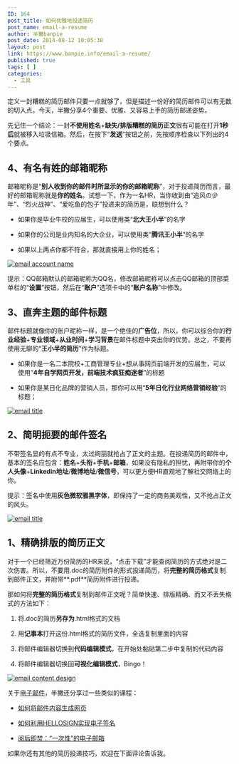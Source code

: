 ```yaml
---
ID: 164
post_title: 如何优雅地投递简历
post_name: email-a-resume
author: 半撇banpie
post_date: 2014-08-12 10:05:38
layout: post
link: https://www.banpie.info/email-a-resume/
published: true
tags: [ ]
categories:
  - 工具
---
```

定义一封糟糕的简历邮件只要一点就够了，但是描述一份好的简历邮件可以有无数的切入点。今天，半撇分享4个重要、优雅、又容易上手的简历邮递姿势。

先记住一个结论：一封**不使用姓名**+**缺失/排版糟糕的简历正文**很有可能在打开**1秒后**就被移入垃圾信箱。然后，在按下“**发送**”按钮之前，先按顺序检查以下列出的4个要点。

## 4、有名有姓的邮箱昵称

邮箱昵称是“**别人收到你的邮件时所显示的你的邮箱昵称**”，对于投递简历而言，最好的邮箱昵称就是**你的姓名**。试想一下，作为一名HR，当你收到由“追风の少年”、“烈火战神”、“爱吃鱼的包子”投递来的简历是，联想到什么？

*   如果你是毕业牛校的应届生，可以使用类“**北大王小半**”的名字

*   如果你的公司是业内知名的大企业，可以使用类“**腾讯王小半**”的名字

*   如果以上两点你都不符合，那就直接用上你的姓名；

[![email account name][1]][2]

提示：QQ邮箱默认的邮箱昵称为QQ名，修改邮箱昵称可以点击QQ邮箱的顶部菜单栏的“**设置**”按钮，然后在“**账户**”选项卡中的“**账户名称**”中修改。

## 3、直奔主题的邮件标题

邮件标题就像你的账户昵称一样，是一个绝佳的**广告位**，所以，你可以综合你的**行业经验**+**专业领域**+**从业时间**+**学习背景**在邮件标题中突出你的优势。总之，不要再使用无聊的“**王小半的简历**”作为标题。

*   如果你是一名二本院校+工商管理专业+想从事网页前端开发的应届生，可以使用“**4年自学网页开发，前端技术疯狂痴迷者**”的标题

*   如果你是某日化品牌的营销人员，那你可以用“**5年日化行业网络营销经验**”的标题；

[![email title][3]][4]

## 2、简明扼要的邮件签名

不带签名显的有点不专业，太过绚丽就抢占了正文的主题。在投递简历的邮件中，基本的签名应包含：**姓名**+**头衔**+**手机**+**邮箱**，如果没有隐私的担忧，再附带你的**个人头像**+**Linkedin地址**/**微博地址**/**微信号**，可以更方便HR直观地了解社交网络上的你。

提示：签名中使用**灰色微软雅黑字体**，即保持了一定的商务美观性，又不抢占正文的风头。

[![email title][5]][6]

## 1、精确排版的简历正文

对于一个已经筛近万份简历的HR来说，“点击下载”才能查阅简历的方式绝对是二次伤害。所以，不要用.doc的简历附件的形式投递简历，将**完整的简历格式**复制到邮件正文，并附带**.pdf**简历附件进行投递。

那如何将**完整的简历格式**复制到邮件正文呢？简单快速、排版精确、而又不丢失格式的方法如下：

1.  将.doc的简历**另存为**.html格式的文档

2.  用**记事本**打开这份.html格式的简历文件，全选复制里面的内容

3.  将邮件编辑器切换到**代码编辑模式**，在开始处黏贴第二步中复制的代码内容

4.  将邮件编辑器切换回**可视化编辑模式**，Bingo！

[![email content  design][7]][8]

关于[电子邮件][9]，半撇还分享过一些类似的课程：

*   [如何将邮件内容生成网页][10]

*   [如何利用HELLOSIGN实现电子签名][11]

*   [阅后即焚：“一次性”的电子邮箱][12]

如果你还有其他的简历投递技巧，欢迎在下面评论告诉我。

 [1]: http://www.banpie.info/wp-content/uploads/2018/11/emailaccountname_thumb.jpg "email account name"
 [2]: http://7arnhx.com1.z0.glb.clouddn.com/wp-content/uploads/2014/08/emailaccountname.jpg
 [3]: http://7arnhx.com1.z0.glb.clouddn.com/wp-content/uploads/2014/08/emailtitle_thumb.jpg "email title"
 [4]: http://7arnhx.com1.z0.glb.clouddn.com/wp-content/uploads/2014/08/emailtitle.jpg
 [5]: http://7arnhx.com1.z0.glb.clouddn.com/wp-content/uploads/2014/08/emailtitle_thumb1.jpg "email title"
 [6]: http://7arnhx.com1.z0.glb.clouddn.com/wp-content/uploads/2014/08/emailtitle1.jpg
 [7]: http://7arnhx.com1.z0.glb.clouddn.com/wp-content/uploads/2014/08/emailcontentdesign_thumb.jpg "email content  design"
 [8]: http://7arnhx.com1.z0.glb.clouddn.com/wp-content/uploads/2014/08/emailcontentdesign.jpg
 [9]: http://www.banpie.info/tag/email/
 [10]: http://www.banpie.info/mailpin-from-now-on-no-longer-have-a-mass-email/
 [11]: http://www.banpie.info/how-to-hellosign-to-implement-electronic-signatures/
 [12]: http://www.banpie.info/yue-hou-ji-fen-yi-ci-xing-de-dian-zi-you-xiang/
<!--stackedit_data:
eyJoaXN0b3J5IjpbMTM3MTYyNDEzNV19
-->